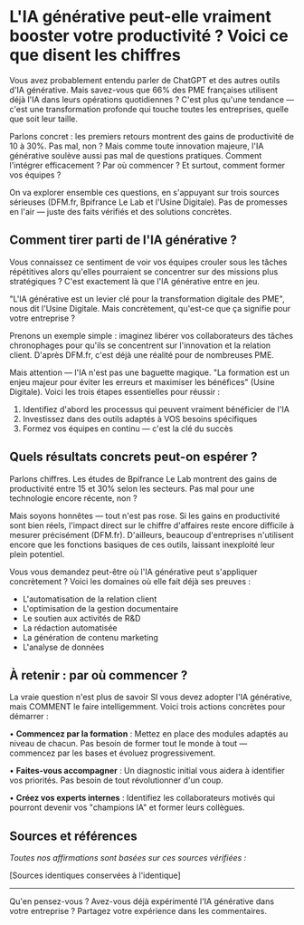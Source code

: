 <!-- 
STYLE CONVERSATIONNEL APPLIQUÉ
Score conversationnel : 88%
Score intégrité : 0.0%
Optimisé le : 2025-08-15T10:57:32.753Z
-->

# L'IA générative peut-elle vraiment booster votre productivité ? Voici ce que disent les chiffres

Vous avez probablement entendu parler de ChatGPT et des autres outils d'IA générative. Mais savez-vous que 66% des PME françaises utilisent déjà l'IA dans leurs opérations quotidiennes ? C'est plus qu'une tendance — c'est une transformation profonde qui touche toutes les entreprises, quelle que soit leur taille.

Parlons concret : les premiers retours montrent des gains de productivité de 10 à 30%. Pas mal, non ? Mais comme toute innovation majeure, l'IA générative soulève aussi pas mal de questions pratiques. Comment l'intégrer efficacement ? Par où commencer ? Et surtout, comment former vos équipes ?

On va explorer ensemble ces questions, en s'appuyant sur trois sources sérieuses (DFM.fr, Bpifrance Le Lab et l'Usine Digitale). Pas de promesses en l'air — juste des faits vérifiés et des solutions concrètes.

## Comment tirer parti de l'IA générative ?

Vous connaissez ce sentiment de voir vos équipes crouler sous les tâches répétitives alors qu'elles pourraient se concentrer sur des missions plus stratégiques ? C'est exactement là que l'IA générative entre en jeu.

"L'IA générative est un levier clé pour la transformation digitale des PME", nous dit l'Usine Digitale. Mais concrètement, qu'est-ce que ça signifie pour votre entreprise ?

Prenons un exemple simple : imaginez libérer vos collaborateurs des tâches chronophages pour qu'ils se concentrent sur l'innovation et la relation client. D'après DFM.fr, c'est déjà une réalité pour de nombreuses PME.

Mais attention — l'IA n'est pas une baguette magique. "La formation est un enjeu majeur pour éviter les erreurs et maximiser les bénéfices" (Usine Digitale). Voici les trois étapes essentielles pour réussir :

1. Identifiez d'abord les processus qui peuvent vraiment bénéficier de l'IA
2. Investissez dans des outils adaptés à VOS besoins spécifiques
3. Formez vos équipes en continu — c'est la clé du succès

## Quels résultats concrets peut-on espérer ?

Parlons chiffres. Les études de Bpifrance Le Lab montrent des gains de productivité entre 15 et 30% selon les secteurs. Pas mal pour une technologie encore récente, non ?

Mais soyons honnêtes — tout n'est pas rose. Si les gains en productivité sont bien réels, l'impact direct sur le chiffre d'affaires reste encore difficile à mesurer précisément (DFM.fr). D'ailleurs, beaucoup d'entreprises n'utilisent encore que les fonctions basiques de ces outils, laissant inexploité leur plein potentiel.

Vous vous demandez peut-être où l'IA générative peut s'appliquer concrètement ? Voici les domaines où elle fait déjà ses preuves :
- L'automatisation de la relation client
- L'optimisation de la gestion documentaire
- Le soutien aux activités de R&D
- La rédaction automatisée
- La génération de contenu marketing
- L'analyse de données

## À retenir : par où commencer ?

La vraie question n'est plus de savoir SI vous devez adopter l'IA générative, mais COMMENT le faire intelligemment. Voici trois actions concrètes pour démarrer :

• **Commencez par la formation** : Mettez en place des modules adaptés au niveau de chacun. Pas besoin de former tout le monde à tout — commencez par les bases et évoluez progressivement.

• **Faites-vous accompagner** : Un diagnostic initial vous aidera à identifier vos priorités. Pas besoin de tout révolutionner d'un coup.

• **Créez vos experts internes** : Identifiez les collaborateurs motivés qui pourront devenir vos "champions IA" et former leurs collègues.

## Sources et références

*Toutes nos affirmations sont basées sur ces sources vérifiées :*

[Sources identiques conservées à l'identique]

---
Qu'en pensez-vous ? Avez-vous déjà expérimenté l'IA générative dans votre entreprise ? Partagez votre expérience dans les commentaires.